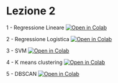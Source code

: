 # Lezione 2


1 - Regressione Lineare [![Open in Colab](https://colab.research.google.com/assets/colab-badge.svg)](https://colab.research.google.com/github/vincnardelli/big-data-luiss/blob/master/lession_2/1_regressione_lineare.ipynb)

2 - Regressione Logistica [![Open in Colab](https://colab.research.google.com/assets/colab-badge.svg)](https://colab.research.google.com/github/vincnardelli/big-data-luiss/blob/master/lession_2/2_regressione_logistica.ipynb)

3 - SVM [![Open in Colab](https://colab.research.google.com/assets/colab-badge.svg)](https://colab.research.google.com/github/vincnardelli/big-data-luiss/blob/master/lession_2/3_SVM.ipynb)

4 - K means clustering [![Open in Colab](https://colab.research.google.com/assets/colab-badge.svg)](https://colab.research.google.com/github/vincnardelli/big-data-luiss/blob/master/lession_2/4_k_means_clustering.ipynb)

5 - DBSCAN [![Open in Colab](https://colab.research.google.com/assets/colab-badge.svg)](https://colab.research.google.com/github/vincnardelli/big-data-luiss/blob/master/lession_2/5_DBSCAN.ipynb)